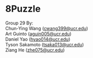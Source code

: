 # 8Puzzle  
Group 29 By:  
Chun-Ying Wang (cwang399@ucr.edu)  
Art Guinto (aguin005@ucr.edu)  
Daniel Yao (hyao014@ucr.edu)  
Tyson Sakamoto (tsaka013@ucr.edu)  
Ziang He (zhe075@ucr.edu)

